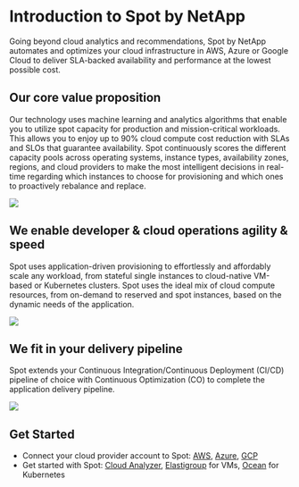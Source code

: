 # Introduction to Spot by NetApp

Going beyond cloud analytics and recommendations, Spot by NetApp automates and optimizes your cloud infrastructure in AWS, Azure or Google Cloud to deliver SLA-backed availability and performance at the lowest possible cost.

## Our core value proposition

Our technology uses machine learning and analytics algorithms that enable you to utilize spot capacity for production and mission-critical workloads. This allows you to enjoy up to 90% cloud compute cost reduction with SLAs and SLOs that guarantee availability. Spot continuously scores the different capacity pools across operating systems, instance types, availability zones, regions, and cloud providers to make the most intelligent decisions in real-time regarding which instances to choose for provisioning and which ones to proactively rebalance and replace.

<img src="/connect-your-cloud-provider/_media/introduction-to-spot-01.png" />

## We enable developer & cloud operations agility & speed

Spot uses application-driven provisioning to effortlessly and affordably scale any workload, from stateful single instances to cloud-native VM-based or Kubernetes clusters. Spot uses the ideal mix of cloud compute resources, from on-demand to reserved and spot instances, based on the dynamic needs of the application.

<img src="/connect-your-cloud-provider/_media/introduction-to-spot-02.png" />

## We fit in your delivery pipeline​

Spot extends your Continuous Integration/Continuous Deployment (CI/CD) pipeline of choice with Continuous Optimization (CO) to complete the application delivery pipeline.

<img src="/connect-your-cloud-provider/_media/introduction-to-spot-03.png" />

## Get Started
* Connect your cloud provider account to Spot: [AWS](connect-your-cloud-provider/aws-account.md), [Azure](connect-your-cloud-provider/azure-account.md), [GCP](connect-your-cloud-provider/gcp-project.md)
* Get started with Spot: [Cloud Analyzer](/cloud-analyzer/), [Elastigroup](/elastigroup/) for VMs, [Ocean](/ocean/) for Kubernetes
